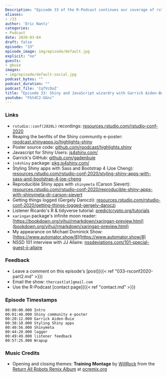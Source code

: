 ```yaml
---
Description: "Episode 33 of the R-Podcast continues our coverage of rstudio::conf 2020!  I share my experiences from my e-poster presentation about the Shiny community, and have a great conversation with the very talented Garrick Aiden-Buie! We discuss his spectacular JavaScript for Shiny Users course, the mind-blowing features of the package accompanying the course, and much more.  Plus I share my takeaways from Shiny-related presentations at the conference and a fresh batch of listener feedback.  I hope you enjoy this episode!"
aliases:
- /33
author: 'Eric Nantz'
categories:
- Podcast
date: 2020-03-04
draft: false
episode: "33"
episode_image: img/episode/default.jpg
explicit: "no"
guests:
- gbuie
images:
- img/episode/default-social.jpg
podcast_bytes: ""
podcast_duration: ""
podcast_file: 'CqfVcDoZ'
title: "Episode 33: Shiny and JavaScript wizardry with Garrick Aiden-Buie"
youtube: "FGtdC2-GGnc"
---
```


### Links

* `rstudio::conf(2020L)` recordings: [resources.rstudio.com/rstudio-conf-2020](https://resources.rstudio.com/rstudio-conf-2020)
* Reaping the benfits of the Shiny community e-poster: [rpodcast.shinyapps.io/highlights-shiny](https://rpodcast.shinyapps.io/highlights-shiny)
* Poster source code: [github.com/rpodcast/highlights.shiny](https://github.com/rpodcast/highlights.shiny)
* Javascript for Shiny Users: [js4shiny.com/](https://js4shiny.com/)
* Garrick's GitHub: [github.com/gadenbuie](https://github.com/gadenbuie)
* `js4shiny` package: [pkg.js4shiny.com/](https://pkg.js4shiny.com/)
* Styling Shiny apps with Sass and Bootstrap 4 (Joe Cheng): [resources.rstudio.com/rstudio-conf-2020/styling-shiny-apps-with-sass-and-bootstrap-4-joe-cheng](https://resources.rstudio.com/rstudio-conf-2020/styling-shiny-apps-with-sass-and-bootstrap-4-joe-cheng)
* Reproducible Shiny apps with `shinymeta` (Carson Sievert): [resources.rstudio.com/rstudio-conf-2020/reproducible-shiny-apps-with-shinymeta-dr-carson-sievert](https://resources.rstudio.com/rstudio-conf-2020/reproducible-shiny-apps-with-shinymeta-dr-carson-sievert)
* Getting things logged (Gergely Daroczi): [resources.rstudio.com/rstudio-conf-2020/getting-things-logged-gergely-daroczi](https://resources.rstudio.com/rstudio-conf-2020/getting-things-logged-gergely-daroczi)
* Listener Ricardo's R & tidyverse tutorial: [predictcrypto.org/tutorials](https://predictcrypto.org/tutorials) 
* `xaringan` package's infinite moon reader: [https://bookdown.org/yihui/rmarkdown/xaringan-preview.html](bookdown.org/yihui/rmarkdown/xaringan-preview.html)
* My appearance on Michael Dominick Show: [https://www.automator.show/8](https://www.automator.show/8)
* NSSD 101 interview with JJ Allaire: [nssdeviations.com/101-special-guest-jj-allaire](http://nssdeviations.com/101-special-guest-jj-allaire)

### Feedback

- Leave a comment on this episode's [post]({{< ref "033-rsconf2020-part2.md" >}})
- Email the show: `thercast[at]gmail.com`
- Use the R-Podcast [contact page]({{< ref "contact.md" >}})

### Episode Timestamps

```
00:00:00.000 Intro
00:01:48.000 Shiny community e-poster
00:20:12.000 Garrick Aiden-Buie
00:38:10.000 Styling Shiny apps
00:40:56.000 Shinymeta
00:44:20.000 logger
00:49:49.000 listener feedback
00:57:25.000 Wrapup
```

### Music Credits

- Opening and closing themes: __Training Montage__ by [WillRock](http://ocremix.org/artist/5043/willrock)  from the [Return All Robots Remix Album](http://ocremix.org/events/returnallrobots/) at [ocremix.org](http://ocremix.org/)
